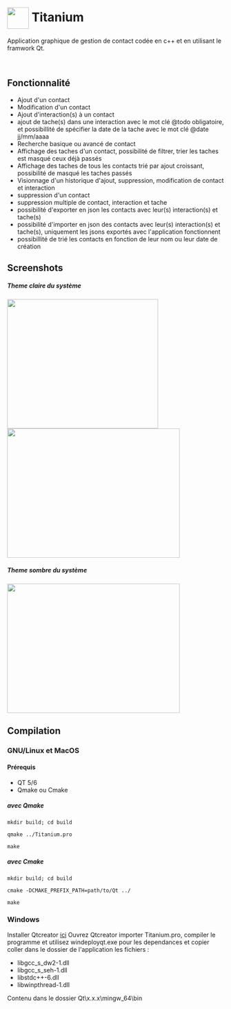 # <img src="https://github.com/Sudo-Rahman/QT_L3/blob/main/images/app.ico" width="50" height="50" align="center" /> Titanium

Application graphique de gestion de contact codée en c++ et en utilisant le framwork Qt.

</br>

## Fonctionnalité

* Ajout d'un contact
* Modification d'un contact
* Ajout d'interaction(s) à un contact
* ajout de tache(s) dans une interaction avec le mot clé @todo obligatoire, et possibillité de spécifier la date de la tache avec le mot clé @date jj/mm/aaaa
* Recherche basique ou avancé de contact
* Affichage des taches d'un contact, possibilité de filtrer, trier les taches est masqué ceux déjà passés
* Affichage des taches de tous les contacts trié par ajout croissant, possibilité de masqué les taches passés
* Visionnage d'un historique d'ajout, suppression, modification de contact et interaction
* suppression d'un contact
* suppression multiple de contact, interaction et tache
* possibilité d'exporter en json les contacts avec leur(s) interaction(s) et tache(s)
* possibilité d'importer en json des contacts avec leur(s) interaction(s) et tache(s), uniquement les jsons exportés avec l'application fonctionnent
* possibillité de trié les contacts en fonction de leur nom ou leur date de création


## Screenshots

##### Theme claire du système

<img src="https://github.com/Sudo-Rahman/QT_L3/blob/main/presentation/presentation_1.png" width="350" height="300"/>

</br>

<img src="https://github.com/Sudo-Rahman/QT_L3/blob/main/presentation/presentation_2.png" width="400" height="300" />

##### Theme sombre du système

<img src="https://github.com/Sudo-Rahman/QT_L3/blob/main/presentation/presentation_3.png" width="400" height="300" />


## Compilation

### GNU/Linux et MacOS

#### Prérequis
* QT 5/6
* Qmake ou Cmake

##### avec Qmake
```
mkdir build; cd build
```
```
qmake ../Titanium.pro 
```
```
make
```

##### avec Cmake
```
mkdir build; cd build
```
```
cmake -DCMAKE_PREFIX_PATH=path/to/Qt ../
```
```
make
```

### Windows

Installer Qtcreator <a href="https://www.qt.io/download-open-source">ici</a>
Ouvrez Qtcreator importer Titanium.pro, compiler le programme et utilisez windeployqt.exe pour les dependances et copier coller dans le dossier de l'application les fichiers :
- libgcc_s_dw2-1.dll
- libgcc_s_seh-1.dll
- libstdc++-6.dll
- libwinpthread-1.dll

Contenu dans le dossier Qt\x.x.x\mingw_64\bin 
